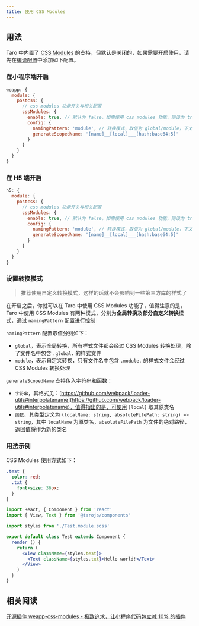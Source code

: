 ```yaml
---
title: 使用 CSS Modules
---
```


## 用法

Taro 中内置了 [CSS Modules](https://github.com/css-modules/css-modules) 的支持，但默认是关闭的，如果需要开启使用，请先在[编译配置](./config-detail.md)中添加如下配置。

### 在小程序端开启

```js title="config/index.js"
weapp: {
  module: {
    postcss: {
      // css modules 功能开关与相关配置
      cssModules: {
        enable: true, // 默认为 false，如需使用 css modules 功能，则设为 true
        config: {
          namingPattern: 'module', // 转换模式，取值为 global/module，下文详细说明
          generateScopedName: '[name]__[local]___[hash:base64:5]'
        }
      }
    }
  }
}
```

### 在 H5 端开启

```js title="config/index.js"
h5: {
  module: {
    postcss: {
      // css modules 功能开关与相关配置
      cssModules: {
        enable: true, // 默认为 false，如需使用 css modules 功能，则设为 true
        config: {
          namingPattern: 'module', // 转换模式，取值为 global/module，下文详细说明
          generateScopedName: '[name]__[local]___[hash:base64:5]'
        }
      }
    }
  }
}
```

### 设置转换模式

> 推荐使用自定义转换模式，这样的话就不会影响到一些第三方库的样式了

在开启之后，你就可以在 Taro 中使用 CSS Modules 功能了，值得注意的是，Taro 中使用 CSS Modules 有两种模式，分别为**全局转换**及**部分自定义转换**模式，通过 `namingPattern` 配置进行控制

`namingPattern` 配置取值分别如下：
- `global`，表示全局转换，所有样式文件都会经过 CSS Modules 转换处理，除了文件名中包含 `.global.` 的样式文件
- `module`，表示自定义转换，只有文件名中包含 `.module.` 的样式文件会经过 CSS Modules 转换处理

`generateScopedName` 支持传入字符串和函数：

- `字符串`，其格式见：[https://github.com/webpack/loader-utils#interpolatename](https://github.com/webpack/loader-utils#interpolatename)，值得指出的是，可使用 `[local]` 取其原类名
- `函数`，其类型定义为 `(localName: string, absoluteFilePath: string) => string`，其中 `localName` 为原类名，`absoluteFilePath` 为文件的绝对路径，返回值将作为新的类名

### 用法示例

CSS Modules 使用方式如下：

```scss title="组件样式"
.test {
  color: red;
  .txt {
    font-size: 36px;
  }
}
```

```jsx title="组件 JS 中使用样式"
import React, { Component } from 'react'
import { View, Text } from '@tarojs/components'

import styles from './Test.module.scss'

export default class Test extends Component {
  render () {
    return (
      <View className={styles.test}>
        <Text className={styles.txt}>Hello world!</Text>
      </View>
    )
  }
}
```

## 相关阅读

[开源插件 weapp-css-modules - 极致追求，让小程序代码包立减 10% 的插件](https://taro-club.jd.com/topic/2264/%E6%9E%81%E8%87%B4%E8%BF%BD%E6%B1%82-%E8%AE%A9%E5%B0%8F%E7%A8%8B%E5%BA%8F%E4%BB%A3%E7%A0%81%E5%8C%85%E7%AB%8B%E5%87%8F-10-%E7%9A%84%E6%8F%92%E4%BB%B6-weapp-css-modules)
